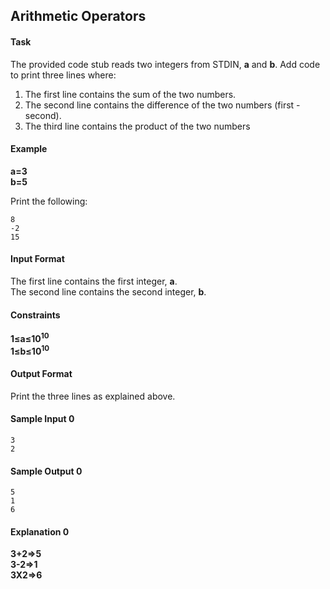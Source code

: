 ## Arithmetic Operators
#### Task
The provided code stub reads two integers from STDIN, **a** and **b**. Add code to print three lines where:

1. The first line contains the sum of the two numbers.
2. The second line contains the difference of the two numbers (first - second).
3. The third line contains the product of the two numbers

#### Example
**a=3<br/>
b=5**

Print the following:

	8
	-2
	15
#### Input Format

The first line contains the first integer, **a**.<br/>
The second line contains the second integer, **b**.

#### Constraints
**1≤a≤10<sup>10</sup><br/>
1≤b≤10<sup>10</sup>**

#### Output Format

Print the three lines as explained above.

#### Sample Input 0

	3
	2
#### Sample Output 0

	5
	1
	6
#### Explanation 0
**3+2=>5**<br/>
**3-2=>1**<br/>
**3X2=>6** 




